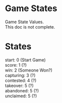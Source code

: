 # Game States
Game State Values.
<br>
This doc is not complete.
# States
start: 0 (Start Game)
<br>
score: 1 (?)
<br>
win: 2 (Someone Won?)
<br>
capturing: 3 (?)
<br>
contested: 4 (?)
<br>
takeover: 5 (?)
<br>
abandoned: 5 (?)
<br>
unclaimed: 5 (?)